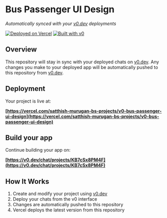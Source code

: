 # Bus Passenger UI Design

*Automatically synced with your [v0.dev](https://v0.dev) deployments*

[![Deployed on Vercel](https://img.shields.io/badge/Deployed%20on-Vercel-black?style=for-the-badge&logo=vercel)](https://vercel.com/satthish-murugan-bs-projects/v0-bus-passenger-ui-design)
[![Built with v0](https://img.shields.io/badge/Built%20with-v0.dev-black?style=for-the-badge)](https://v0.dev/chat/projects/KB7cSx8PM4F)

## Overview

This repository will stay in sync with your deployed chats on [v0.dev](https://v0.dev).
Any changes you make to your deployed app will be automatically pushed to this repository from [v0.dev](https://v0.dev).

## Deployment

Your project is live at:

**[https://vercel.com/satthish-murugan-bs-projects/v0-bus-passenger-ui-design](https://vercel.com/satthish-murugan-bs-projects/v0-bus-passenger-ui-design)**

## Build your app

Continue building your app on:

**[https://v0.dev/chat/projects/KB7cSx8PM4F](https://v0.dev/chat/projects/KB7cSx8PM4F)**

## How It Works

1. Create and modify your project using [v0.dev](https://v0.dev)
2. Deploy your chats from the v0 interface
3. Changes are automatically pushed to this repository
4. Vercel deploys the latest version from this repository
